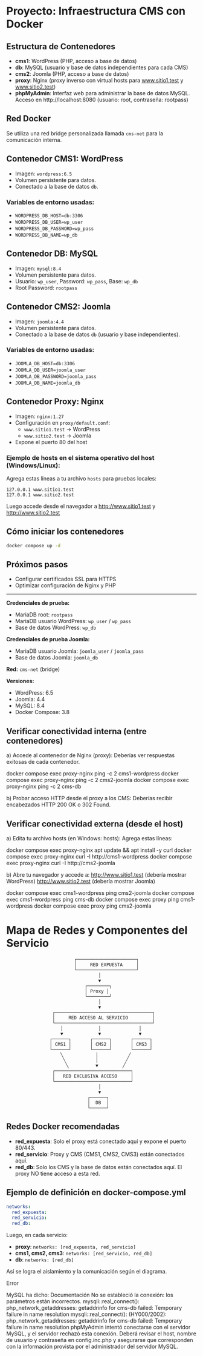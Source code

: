 # Proyecto: Infraestructura CMS con Docker

## Estructura de Contenedores

- **cms1**: WordPress (PHP, acceso a base de datos)
- **db**: MySQL (usuario y base de datos independientes para cada CMS)
- **cms2**: Joomla (PHP, acceso a base de datos)
- **proxy**: Nginx (proxy inverso con virtual hosts para www.sitio1.test y www.sitio2.test)
- **phpMyAdmin**: Interfaz web para administrar la base de datos MySQL. Acceso en http://localhost:8080 (usuario: root, contraseña: rootpass)

## Red Docker
Se utiliza una red bridge personalizada llamada `cms-net` para la comunicación interna.

## Contenedor CMS1: WordPress

- Imagen: `wordpress:6.5`
- Volumen persistente para datos.
- Conectado a la base de datos `db`.

### Variables de entorno usadas:
- `WORDPRESS_DB_HOST=db:3306`
- `WORDPRESS_DB_USER=wp_user`
- `WORDPRESS_DB_PASSWORD=wp_pass`
- `WORDPRESS_DB_NAME=wp_db`

## Contenedor DB: MySQL

- Imagen: `mysql:8.4`
- Volumen persistente para datos.
- Usuario: `wp_user`, Password: `wp_pass`, Base: `wp_db`
- Root Password: `rootpass`

## Contenedor CMS2: Joomla

- Imagen: `joomla:4.4`
- Volumen persistente para datos.
- Conectado a la base de datos `db` (usuario y base independientes).

### Variables de entorno usadas:
- `JOOMLA_DB_HOST=db:3306`
- `JOOMLA_DB_USER=joomla_user`
- `JOOMLA_DB_PASSWORD=joomla_pass`
- `JOOMLA_DB_NAME=joomla_db`

## Contenedor Proxy: Nginx

- Imagen: `nginx:1.27`
- Configuración en `proxy/default.conf`:
  - `www.sitio1.test` → WordPress
  - `www.sitio2.test` → Joomla
- Expone el puerto 80 del host

### Ejemplo de hosts en el sistema operativo del host (Windows/Linux):

Agrega estas líneas a tu archivo `hosts` para pruebas locales:

```
127.0.0.1 www.sitio1.test
127.0.0.1 www.sitio2.test
```

Luego accede desde el navegador a http://www.sitio1.test y http://www.sitio2.test

## Cómo iniciar los contenedores

```sh
docker compose up -d
```

## Próximos pasos
- Configurar certificados SSL para HTTPS
- Optimizar configuración de Nginx y PHP

---

**Credenciales de prueba:**
- MariaDB root: `rootpass`
- MariaDB usuario WordPress: `wp_user` / `wp_pass`
- Base de datos WordPress: `wp_db`

**Credenciales de prueba Joomla:**
- MariaDB usuario Joomla: `joomla_user` / `joomla_pass`
- Base de datos Joomla: `joomla_db`

**Red:** `cms-net` (bridge)

**Versiones:**
- WordPress: 6.5
- Joomla: 4.4
- MySQL: 8.4
- Docker Compose: 3.8

## Verificar conectividad interna (entre contenedores)
a) Accede al contenedor de Nginx (proxy):
Deberías ver respuestas exitosas de cada contenedor.

docker compose exec proxy-nginx ping -c 2 cms1-wordpress
docker compose exec proxy-nginx ping -c 2 cms2-joomla
docker compose exec proxy-nginx ping -c 2 cms-db

b) Probar acceso HTTP desde el proxy a los CMS:
Deberías recibir encabezados HTTP 200 OK o 302 Found.

##  Verificar conectividad externa (desde el host)
a) Edita tu archivo hosts (en Windows: hosts):
Agrega estas líneas:

docker compose exec proxy-nginx apt update && apt install -y curl
docker compose exec proxy-nginx curl -I http://cms1-wordpress
docker compose exec proxy-nginx curl -I http://cms2-joomla

b) Abre tu navegador y accede a:
http://www.sitio1.test (debería mostrar WordPress)
http://www.sitio2.test (debería mostrar Joomla)

docker compose exec cms1-wordpress ping cms2-joomla
docker compose exec cms1-wordpress ping cms-db
docker compose exec proxy ping cms1-wordpress
docker compose exec proxy ping cms2-joomla

# Mapa de Redes y Componentes del Servicio

```
                         ┌──────────────────────┐
                         │     RED EXPUESTA     │
                         └──────────────────────┘
                                  │
                                  ▼
                             ┌────────┐
                             │ Proxy │
                             └────────┘
                                  │
                                  ▼
                 ┌────────────────────────────────────┐
                 │     RED ACCESO AL SERVICIO         │
                 └────────────────────────────────────┘
                    │             │              │
                    ▼             ▼              ▼
                ┌──────┐       ┌──────┐       ┌──────┐
                │ CMS1 │       │ CMS2 │       │ CMS3 │
                └──────┘       └──────┘       └──────┘
                    ╲            │           ╱
                     ╲           │          ╱
                      ╲          ▼         ╱
                 ┌────────────────────────────┐
                 │   RED EXCLUSIVA ACCESO     │
                 └────────────────────────────┘
                                  │
                                  ▼
                              ┌──────┐
                              │  DB  │
                              └──────┘
```

## Redes Docker recomendadas
- **red_expuesta**: Solo el proxy está conectado aquí y expone el puerto 80/443.
- **red_servicio**: Proxy y CMS (CMS1, CMS2, CMS3) están conectados aquí.
- **red_db**: Solo los CMS y la base de datos están conectados aquí. El proxy NO tiene acceso a esta red.

## Ejemplo de definición en docker-compose.yml

```yaml
networks:
  red_expuesta:
  red_servicio:
  red_db:
```

Luego, en cada servicio:
- **proxy**: `networks: [red_expuesta, red_servicio]`
- **cms1, cms2, cms3**: `networks: [red_servicio, red_db]`
- **db**: `networks: [red_db]`

Así se logra el aislamiento y la comunicación según el diagrama.

Error

MySQL ha dicho: Documentación
No se estableció la conexión: los parámetros están incorrectos.
mysqli::real_connect(): php_network_getaddresses: getaddrinfo for cms-db failed: Temporary failure in name resolution
mysqli::real_connect(): (HY000/2002): php_network_getaddresses: getaddrinfo for cms-db failed: Temporary failure in name resolution
phpMyAdmin intentó conectarse con el servidor MySQL, y el servidor rechazó esta conexión. Deberá revisar el host, nombre de usuario y contraseña en config.inc.php y asegurarse que corresponden con la información provista por el administrador del servidor MySQL.
